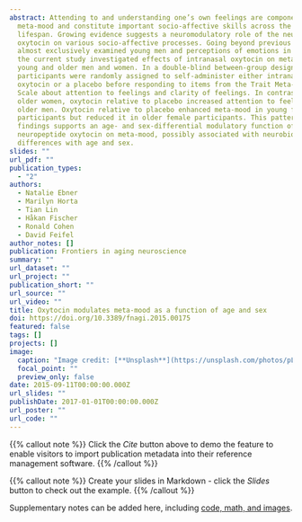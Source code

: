 ```yaml
---
abstract: Attending to and understanding one’s own feelings are components of
  meta-mood and constitute important socio-affective skills across the entire
  lifespan. Growing evidence suggests a neuromodulatory role of the neuropeptide
  oxytocin on various socio-affective processes. Going beyond previous work that
  almost exclusively examined young men and perceptions of emotions in others,
  the current study investigated effects of intranasal oxytocin on meta-mood in
  young and older men and women. In a double-blind between-group design,
  participants were randomly assigned to self-administer either intranasal
  oxytocin or a placebo before responding to items from the Trait Meta-Mood
  Scale about attention to feelings and clarity of feelings. In contrast to
  older women, oxytocin relative to placebo increased attention to feelings in
  older men. Oxytocin relative to placebo enhanced meta-mood in young female
  participants but reduced it in older female participants. This pattern of
  findings supports an age- and sex-differential modulatory function of the
  neuropeptide oxytocin on meta-mood, possibly associated with neurobiological
  differences with age and sex.
slides: ""
url_pdf: ""
publication_types:
  - "2"
authors:
  - Natalie Ebner
  - Marilyn Horta
  - Tian Lin
  - Håkan Fischer
  - Ronald Cohen
  - David Feifel
author_notes: []
publication: Frontiers in aging neuroscience
summary: ""
url_dataset: ""
url_project: ""
publication_short: ""
url_source: ""
url_video: ""
title: Oxytocin modulates meta-mood as a function of age and sex
doi: https://doi.org/10.3389/fnagi.2015.00175
featured: false
tags: []
projects: []
image:
  caption: "Image credit: [**Unsplash**](https://unsplash.com/photos/pLCdAaMFLTE)"
  focal_point: ""
  preview_only: false
date: 2015-09-11T00:00:00.000Z
url_slides: ""
publishDate: 2017-01-01T00:00:00.000Z
url_poster: ""
url_code: ""
---
```


{{% callout note %}}
Click the *Cite* button above to demo the feature to enable visitors to import publication metadata into their reference management software.
{{% /callout %}}

{{% callout note %}}
Create your slides in Markdown - click the *Slides* button to check out the example.
{{% /callout %}}

Supplementary notes can be added here, including [code, math, and images](https://wowchemy.com/docs/writing-markdown-latex/).
